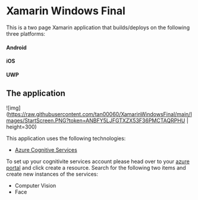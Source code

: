# Xamarin Windows Final

This is a two page Xamarin application that builds/deploys on the following three platforms:

#### Android
#### iOS
#### UWP

## The application

![img](https://raw.githubusercontent.com/tan00060/XamarinWindowsFinal/main/Images/StartScreen.PNG?token=ANBFY5LJFGTXZX53F36PMCTAQRPHU | height=300)

This application uses the following technologies:
- [Azure Cognitive Services](https://azure.microsoft.com/en-us/services/cognitive-services/)

To set up your cognitivite services account please head over to your [azure portal](https://portal.azure.com/#home) and click create a resource. Search for the following two items and create new instances of the services:

- Computer Vision
- Face
